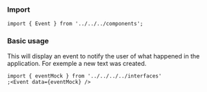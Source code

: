 ### Import

`import { Event } from '../../../components';`

### Basic usage

This will display an event to notify the user of what happened in the application. For exemple a new text was created.

```tsx
import { eventMock } from '../../../../interfaces'
;<Event data={eventMock} />
```
